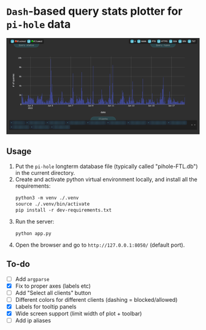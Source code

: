 # `Dash`-based query stats plotter for `pi-hole` data

![](demo/demo.png)

## Usage

1. Put the `pi-hole` longterm database file (typically called "pihole-FTL.db") in the current directory.
2. Create and activate python virtual environment locally, and install all the requirements:
    ```shell
    python3 -m venv ./.venv
    source ./.venv/bin/activate
    pip install -r dev-requirements.txt
    ```
3. Run the server:
    ```shell
    python app.py
    ```
4. Open the browser and go to `http://127.0.0.1:8050/` (default port).

## To-do

- [ ] Add `argparse`
- [x] Fix to proper axes (labels etc)
- [ ] Add "Select all clients" button
- [ ] Different colors for different clients (dashing = blocked/allowed)
- [x] Labels for tooltip panels
- [x] Wide screen support (limit width of plot + toolbar)
- [ ] Add ip aliases